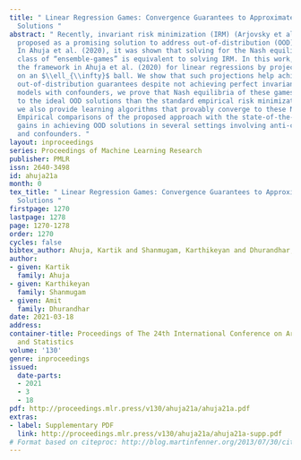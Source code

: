 ```yaml
---
title: " Linear Regression Games: Convergence Guarantees to Approximate Out-of-Distribution
  Solutions "
abstract: " Recently, invariant risk minimization (IRM) (Arjovsky et al. 2019) was
  proposed as a promising solution to address out-of-distribution (OOD) generalization.
  In Ahuja et al. (2020), it was shown that solving for the Nash equilibria of a new
  class of “ensemble-games” is equivalent to solving IRM. In this work, we extend
  the framework in Ahuja et al. (2020) for linear regressions by projecting the ensemble-game
  on an $\\ell_{\\infty}$ ball. We show that such projections help achieve non-trivial
  out-of-distribution guarantees despite not achieving perfect invariance. For linear
  models with confounders, we prove that Nash equilibria of these games are closer
  to the ideal OOD solutions than the standard empirical risk minimization (ERM) and
  we also provide learning algorithms that provably converge to these Nash Equilibria.
  Empirical comparisons of the proposed approach with the state-of-the-art show consistent
  gains in achieving OOD solutions in several settings involving anti-causal variables
  and confounders. "
layout: inproceedings
series: Proceedings of Machine Learning Research
publisher: PMLR
issn: 2640-3498
id: ahuja21a
month: 0
tex_title: " Linear Regression Games: Convergence Guarantees to Approximate Out-of-Distribution
  Solutions "
firstpage: 1270
lastpage: 1278
page: 1270-1278
order: 1270
cycles: false
bibtex_author: Ahuja, Kartik and Shanmugam, Karthikeyan and Dhurandhar, Amit
author:
- given: Kartik
  family: Ahuja
- given: Karthikeyan
  family: Shanmugam
- given: Amit
  family: Dhurandhar
date: 2021-03-18
address:
container-title: Proceedings of The 24th International Conference on Artificial Intelligence
  and Statistics
volume: '130'
genre: inproceedings
issued:
  date-parts:
  - 2021
  - 3
  - 18
pdf: http://proceedings.mlr.press/v130/ahuja21a/ahuja21a.pdf
extras:
- label: Supplementary PDF
  link: http://proceedings.mlr.press/v130/ahuja21a/ahuja21a-supp.pdf
# Format based on citeproc: http://blog.martinfenner.org/2013/07/30/citeproc-yaml-for-bibliographies/
---
```

